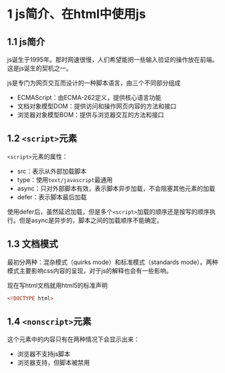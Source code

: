 # 1 js简介、在html中使用js

## 1.1 js简介

js诞生于1995年。那时网速很慢，人们希望能把一些输入验证的操作放在前端。这是js诞生的契机之一。

js是专门为网页交互而设计的一种脚本语言，由三个不同部分组成

- ECMAScript：由ECMA-262定义，提供核心语言功能
- 文档对象模型DOM：提供访问和操作网页内容的方法和接口
- 浏览器对象模型BOM：提供与浏览器交互的方法和接口

## 1.2 `<script>`元素

`<script>`元素的属性：

- src：表示从外部加载脚本
- type：使用`text/javascript`最通用
- async：只对外部脚本有效，表示脚本异步加载，不会阻塞其他元素的加载
- defer：表示脚本最后加载

使用defer后，虽然延迟加载，但是多个`<script>`加载的顺序还是按写的顺序执行。但是async是异步的，脚本之间的加载顺序不能确定。

## 1.3 文档模式

最初分两种：混杂模式（quirks mode）和标准模式（standards mode）。两种模式主要影响css内容的呈现，对于js的解释也会有一些影响。

现在写html文档就用html5的标准声明

```html
<!DOCTYPE html>
```

## 1.4 `<nonscript>`元素

这个元素中的内容只有在两种情况下会显示出来：

- 浏览器不支持js脚本
- 浏览器支持，但脚本被禁用
